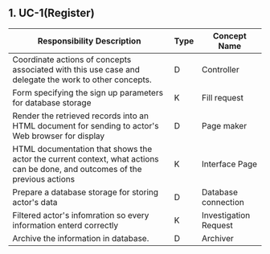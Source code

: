 ## 1. UC-1(Register)

Responsibility Description | Type | Concept Name
-------------------------- | ---- | ------------
Coordinate actions of concepts associated with this use case and delegate the work to other concepts. | D | Controller
Form specifying the sign up parameters for database storage | K | Fill request
Render the retrieved records into an HTML document for sending to actor's Web browser for display | D | Page maker
HTML documentation that shows the actor the current context, what actions can be done, and outcomes of the previous actions | K | Interface Page
Prepare a database storage for storing actor's data | D | Database connection
Filtered actor's infomration so every information enterd correctly | K | Investigation Request
Archive the information in database. | D | Archiver
